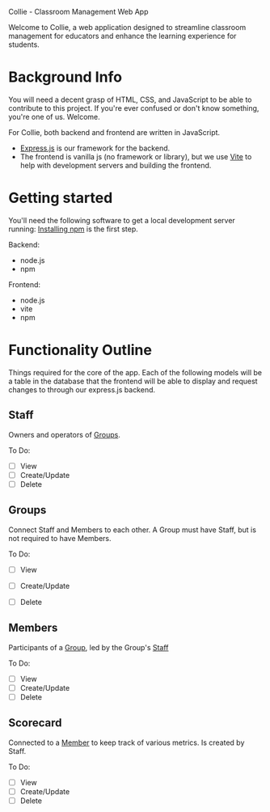 Collie - Classroom Management Web App

Welcome to Collie, a web application designed to streamline classroom management for educators and enhance the learning experience for students.

# Background Info
You will need a decent grasp of HTML, CSS, and JavaScript to be able to contribute to this project.
If you're ever confused or don't know something, you're one of us. Welcome.

For Collie, both backend and frontend are written in JavaScript.
- [Express.js](https://expressjs.com/) is our framework for the backend.
- The frontend is vanilla js (no framework or library), but we use [Vite](https://vite.dev/) to help with development servers and building the frontend.


# Getting started
You'll need the following software to get a local development server running:
[Installing npm](https://docs.npmjs.com/downloading-and-installing-node-js-and-npm) is the first step.

Backend:
- node.js
- npm

Frontend:
- node.js
- vite
- npm

# Functionality Outline
Things required for the core of the app.
Each of the following models will be a table in the database that the frontend will be able to display and request changes to through our express.js backend.

## Staff
Owners and operators of [Groups](#groups).

To Do:
- [ ] View
- [ ] Create/Update
- [ ] Delete

## Groups
Connect Staff and Members to each other.
A Group must have Staff, but is not required to have Members.

To Do:
- [ ] View
- [ ] Create/Update
- [ ] Delete


## Members
Participants of a [Group](#groups), led by the Group's [Staff](#staff)

To Do:
- [ ] View
- [ ] Create/Update
- [ ] Delete

## Scorecard
Connected to a [Member](#members) to keep track of various metrics.
Is created by Staff.

To Do:
- [ ] View
- [ ] Create/Update
- [ ] Delete
